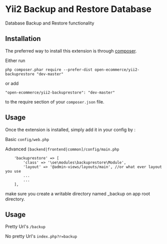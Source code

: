 Yii2 Backup and Restore Database
===================
Database Backup and Restore functionality

Installation
------------

The preferred way to install this extension is through [composer](http://getcomposer.org/download/).

Either run

```
php composer.phar require --prefer-dist open-ecommerce/yii2-backuprestore "dev-master"
```

or add

```
"open-ecommerce/yii2-backuprestore": "dev-master"
```

to the require section of your `composer.json` file.


Usage
-----

Once the extension is installed, simply add it in your config by  :

Basic ```config/web.php```

Advanced ```[backend|frontend|common]/config/main.php```

>
        'backuprestore' => [
            'class' => '\oe\modules\backuprestore\Module',
            'layout' => '@admin-views/layouts/main', //or what ever layout you use
            ...
            ...
        ],

make sure you create a writable directory named _backup on app root directory.

Usage
-----

Pretty Url's ```/backup```

No pretty Url's ```index.php?r=backup```
